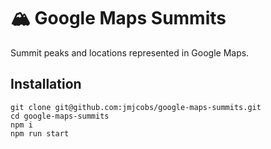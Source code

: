 # 🏔 Google Maps Summits

Summit peaks and locations represented in Google Maps.

## Installation

```
git clone git@github.com:jmjcobs/google-maps-summits.git
cd google-maps-summits
npm i
npm run start
```
